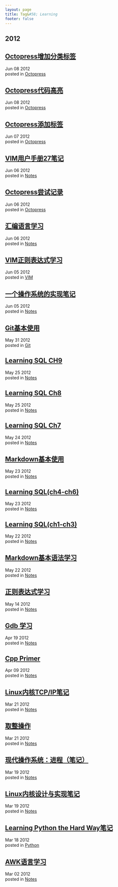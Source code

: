 ```yaml
---
layout: page
title: Tag&#58; Learning
footer: false
---
```


<div id="blog-archives" class="category">
<h2>2012</h2>

<article>
<h1><a href="/blog/2012/06/08/octopresszeng-jia-fen-lei-biao-qian/index.html">Octopress增加分类标签</a></h1>
<time datetime="2012-06-08T00:00:00-06:00" pubdate><span class='month'>Jun</span> <span class='day'>08</span> <span class='year'>2012</span></time>
<footer>
<span class="categories">posted in 
<a href='/blog/categories/octopress/'>Octopress</a></span>
</footer>
</article>

<article>
<h1><a href="/blog/2012/06/08/octopressdai-ma-gao-liang/index.html">Octopress代码高亮</a></h1>
<time datetime="2012-06-08T00:00:00-06:00" pubdate><span class='month'>Jun</span> <span class='day'>08</span> <span class='year'>2012</span></time>
<footer>
<span class="categories">posted in 
<a href='/blog/categories/octopress/'>Octopress</a></span>
</footer>
</article>

<article>
<h1><a href="/blog/2012/06/07/octopress-add-tag/index.html">Octopress添加标签</a></h1>
<time datetime="2012-06-07T00:00:00-06:00" pubdate><span class='month'>Jun</span> <span class='day'>07</span> <span class='year'>2012</span></time>
<footer>
<span class="categories">posted in 
<a href='/blog/categories/octopress/'>Octopress</a></span>
</footer>
</article>

<article>
<h1><a href="/blog/2012/06/06/vim_help_read/index.html">VIM用户手册27笔记</a></h1>
<time datetime="2012-06-06T00:00:00-06:00" pubdate><span class='month'>Jun</span> <span class='day'>06</span> <span class='year'>2012</span></time>
<footer>
<span class="categories">posted in 
<a href='/blog/categories/notes/'>Notes</a></span>
</footer>
</article>

<article>
<h1><a href="/blog/2012/06/06/octopress_use/index.html">Octopress尝试记录</a></h1>
<time datetime="2012-06-06T00:00:00-06:00" pubdate><span class='month'>Jun</span> <span class='day'>06</span> <span class='year'>2012</span></time>
<footer>
<span class="categories">posted in 
<a href='/blog/categories/octopress/'>Octopress</a></span>
</footer>
</article>

<article>
<h1><a href="/blog/2012/06/06/assemble_language_learn/index.html">汇编语言学习</a></h1>
<time datetime="2012-06-06T00:00:00-06:00" pubdate><span class='month'>Jun</span> <span class='day'>06</span> <span class='year'>2012</span></time>
<footer>
<span class="categories">posted in 
<a href='/blog/categories/notes/'>Notes</a></span>
</footer>
</article>

<article>
<h1><a href="/blog/2012/06/05/vim_regex_learning/index.html">VIM正则表达式学习</a></h1>
<time datetime="2012-06-05T00:00:00-06:00" pubdate><span class='month'>Jun</span> <span class='day'>05</span> <span class='year'>2012</span></time>
<footer>
<span class="categories">posted in 
<a href='/blog/categories/vim/'>VIM</a></span>
</footer>
</article>

<article>
<h1><a href="/blog/2012/06/05/os_impletion/index.html">一个操作系统的实现笔记</a></h1>
<time datetime="2012-06-05T00:00:00-06:00" pubdate><span class='month'>Jun</span> <span class='day'>05</span> <span class='year'>2012</span></time>
<footer>
<span class="categories">posted in 
<a href='/blog/categories/notes/'>Notes</a></span>
</footer>
</article>

<article>
<h1><a href="/blog/2012/05/31/git-basic/index.html">Git基本使用</a></h1>
<time datetime="2012-05-31T00:00:00-06:00" pubdate><span class='month'>May</span> <span class='day'>31</span> <span class='year'>2012</span></time>
<footer>
<span class="categories">posted in 
<a href='/blog/categories/git/'>Git</a></span>
</footer>
</article>

<article>
<h1><a href="/blog/2012/05/25/learning-sql-ch9/index.html">Learning SQL CH9</a></h1>
<time datetime="2012-05-25T00:00:00-06:00" pubdate><span class='month'>May</span> <span class='day'>25</span> <span class='year'>2012</span></time>
<footer>
<span class="categories">posted in 
<a href='/blog/categories/notes/'>Notes</a></span>
</footer>
</article>

<article>
<h1><a href="/blog/2012/05/25/learning-sql-ch8/index.html">Learning SQL Ch8</a></h1>
<time datetime="2012-05-25T00:00:00-06:00" pubdate><span class='month'>May</span> <span class='day'>25</span> <span class='year'>2012</span></time>
<footer>
<span class="categories">posted in 
<a href='/blog/categories/notes/'>Notes</a></span>
</footer>
</article>

<article>
<h1><a href="/blog/2012/05/24/learning-sql-ch7/index.html">Learning SQL Ch7</a></h1>
<time datetime="2012-05-24T00:00:00-06:00" pubdate><span class='month'>May</span> <span class='day'>24</span> <span class='year'>2012</span></time>
<footer>
<span class="categories">posted in 
<a href='/blog/categories/notes/'>Notes</a></span>
</footer>
</article>

<article>
<h1><a href="/blog/2012/05/23/markdown-syntax/index.html">Markdown基本使用</a></h1>
<time datetime="2012-05-23T00:00:00-06:00" pubdate><span class='month'>May</span> <span class='day'>23</span> <span class='year'>2012</span></time>
<footer>
<span class="categories">posted in 
<a href='/blog/categories/notes/'>Notes</a></span>
</footer>
</article>

<article>
<h1><a href="/blog/2012/05/23/learning-sql/index.html">Learning SQL(ch4-ch6)</a></h1>
<time datetime="2012-05-23T00:00:00-06:00" pubdate><span class='month'>May</span> <span class='day'>23</span> <span class='year'>2012</span></time>
<footer>
<span class="categories">posted in 
<a href='/blog/categories/notes/'>Notes</a></span>
</footer>
</article>

<article>
<h1><a href="/blog/2012/05/22/learning-sql/index.html">Learning SQL(ch1-ch3)</a></h1>
<time datetime="2012-05-22T00:00:00-06:00" pubdate><span class='month'>May</span> <span class='day'>22</span> <span class='year'>2012</span></time>
<footer>
<span class="categories">posted in 
<a href='/blog/categories/notes/'>Notes</a></span>
</footer>
</article>

<article>
<h1><a href="/blog/2012/05/22/learning-markdown/index.html">Markdown基本语法学习</a></h1>
<time datetime="2012-05-22T00:00:00-06:00" pubdate><span class='month'>May</span> <span class='day'>22</span> <span class='year'>2012</span></time>
<footer>
<span class="categories">posted in 
<a href='/blog/categories/notes/'>Notes</a></span>
</footer>
</article>

<article>
<h1><a href="/blog/2012/05/14/regex-learning/index.html">正则表达式学习</a></h1>
<time datetime="2012-05-14T00:00:00-06:00" pubdate><span class='month'>May</span> <span class='day'>14</span> <span class='year'>2012</span></time>
<footer>
<span class="categories">posted in 
<a href='/blog/categories/notes/'>Notes</a></span>
</footer>
</article>

<article>
<h1><a href="/blog/2012/04/19/gdb-learning/index.html">Gdb 学习</a></h1>
<time datetime="2012-04-19T00:00:00-06:00" pubdate><span class='month'>Apr</span> <span class='day'>19</span> <span class='year'>2012</span></time>
<footer>
<span class="categories">posted in 
<a href='/blog/categories/notes/'>Notes</a></span>
</footer>
</article>

<article>
<h1><a href="/blog/2012/04/09/cpp-primer/index.html">Cpp Primer</a></h1>
<time datetime="2012-04-09T00:00:00-06:00" pubdate><span class='month'>Apr</span> <span class='day'>09</span> <span class='year'>2012</span></time>
<footer>
<span class="categories">posted in 
<a href='/blog/categories/notes/'>Notes</a></span>
</footer>
</article>

<article>
<h1><a href="/blog/2012/03/21/linux_tcp_ip/index.html">Linux内核TCP/IP笔记</a></h1>
<time datetime="2012-03-21T00:00:00-06:00" pubdate><span class='month'>Mar</span> <span class='day'>21</span> <span class='year'>2012</span></time>
<footer>
<span class="categories">posted in 
<a href='/blog/categories/notes/'>Notes</a></span>
</footer>
</article>

<article>
<h1><a href="/blog/2012/03/21/linux_inf/index.html">取整操作</a></h1>
<time datetime="2012-03-21T00:00:00-06:00" pubdate><span class='month'>Mar</span> <span class='day'>21</span> <span class='year'>2012</span></time>
<footer>
<span class="categories">posted in 
<a href='/blog/categories/notes/'>Notes</a></span>
</footer>
</article>

<article>
<h1><a href="/blog/2012/03/19/moder_operation_system_process/index.html">现代操作系统：进程（笔记）</a></h1>
<time datetime="2012-03-19T00:00:00-06:00" pubdate><span class='month'>Mar</span> <span class='day'>19</span> <span class='year'>2012</span></time>
<footer>
<span class="categories">posted in 
<a href='/blog/categories/notes/'>Notes</a></span>
</footer>
</article>

<article>
<h1><a href="/blog/2012/03/19/linux_kernel_notes/index.html">Linux内核设计与实现笔记</a></h1>
<time datetime="2012-03-19T00:00:00-06:00" pubdate><span class='month'>Mar</span> <span class='day'>19</span> <span class='year'>2012</span></time>
<footer>
<span class="categories">posted in 
<a href='/blog/categories/notes/'>Notes</a></span>
</footer>
</article>

<article>
<h1><a href="/blog/2012/03/18/learningpythonthehardway/index.html">Learning Python the Hard Way笔记</a></h1>
<time datetime="2012-03-18T00:00:00-06:00" pubdate><span class='month'>Mar</span> <span class='day'>18</span> <span class='year'>2012</span></time>
<footer>
<span class="categories">posted in 
<a href='/blog/categories/python/'>Python</a></span>
</footer>
</article>

<article>
<h1><a href="/blog/2012/03/02/linux_awk_study/index.html">AWK语言学习</a></h1>
<time datetime="2012-03-02T00:00:00-06:00" pubdate><span class='month'>Mar</span> <span class='day'>02</span> <span class='year'>2012</span></time>
<footer>
<span class="categories">posted in 
<a href='/blog/categories/notes/'>Notes</a></span>
</footer>
</article>
</div>
